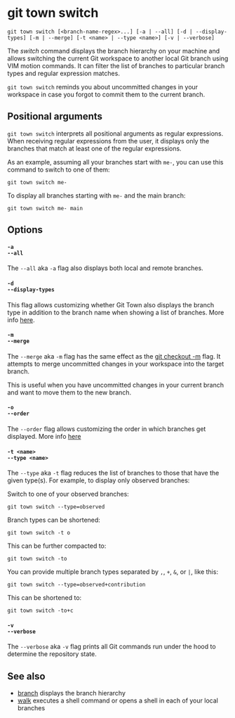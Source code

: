 # git town switch

```command-summary
git town switch [<branch-name-regex>...] [-a | --all] [-d | --display-types] [-m | --merge] [-t <name> | --type <name>] [-v | --verbose]
```

The _switch_ command displays the branch hierarchy on your machine and allows
switching the current Git workspace to another local Git branch using VIM motion
commands. It can filter the list of branches to particular branch types and
regular expression matches.

`git town switch` reminds you about uncommitted changes in your workspace in
case you forgot to commit them to the current branch.

## Positional arguments

`git town switch` interprets all positional arguments as regular expressions.
When receiving regular expressions from the user, it displays only the branches
that match at least one of the regular expressions.

As an example, assuming all your branches start with `me-`, you can use this
command to switch to one of them:

```
git town switch me-
```

To display all branches starting with `me-` and the main branch:

```
git town switch me- main
```

## Options

#### `-a`<br>`--all`

The `--all` aka `-a` flag also displays both local and remote branches.

#### `-d`<br>`--display-types`

This flag allows customizing whether Git Town also displays the branch type in
addition to the branch name when showing a list of branches. More info
[here](../preferences/display-types.md#cli-flags).

#### `-m`<br>`--merge`

The `--merge` aka `-m` flag has the same effect as the
[git checkout -m](https://git-scm.com/docs/git-checkout#Documentation/git-checkout.txt--m)
flag. It attempts to merge uncommitted changes in your workspace into the target
branch.

This is useful when you have uncommitted changes in your current branch and want
to move them to the new branch.

#### `-o`<br>`--order`

The `--order` flag allows customizing the order in which branches get displayed.
More info [here](../preferences/order.md#cli-flag)

#### `-t <name>`<br>`--type <name>`

The `--type` aka `-t` flag reduces the list of branches to those that have the
given type(s). For example, to display only observed branches:

Switch to one of your observed branches:

```
git town switch --type=observed
```

Branch types can be shortened:

```
git town switch -t o
```

This can be further compacted to:

```
git town switch -to
```

You can provide multiple branch types separated by `,`, `+`, `&`, or `|`, like
this:

```
git town switch --type=observed+contribution
```

This can be shortened to:

```
git town switch -to+c
```

#### `-v`<br>`--verbose`

The `--verbose` aka `-v` flag prints all Git commands run under the hood to
determine the repository state.

## See also

- [branch](branch.md) displays the branch hierarchy
- [walk](walk.md) executes a shell command or opens a shell in each of your
  local branches
